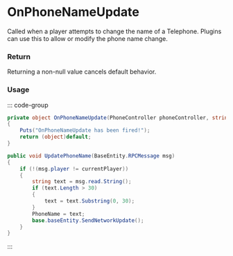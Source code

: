 # OnPhoneNameUpdate
<Badge type="info" text="Electronic"/><Badge type="danger" text="Carbon Compatible"/><Badge type="warning" text="Oxide Compatible"/>
Called when a player attempts to change the name of a Telephone. Plugins can use this to allow or modify the phone name change.

### Return
Returning a non-null value cancels default behavior.

### Usage
::: code-group
```csharp [Example]
private object OnPhoneNameUpdate(PhoneController phoneController, string local0, BasePlayer player)
{
	Puts("OnPhoneNameUpdate has been fired!");
	return (object)default;
}
```
```csharp [Source — Assembly-CSharp @ PhoneController]
public void UpdatePhoneName(BaseEntity.RPCMessage msg)
{
	if (!(msg.player != currentPlayer))
	{
		string text = msg.read.String();
		if (text.Length > 30)
		{
			text = text.Substring(0, 30);
		}
		PhoneName = text;
		base.baseEntity.SendNetworkUpdate();
	}
}

```
:::
